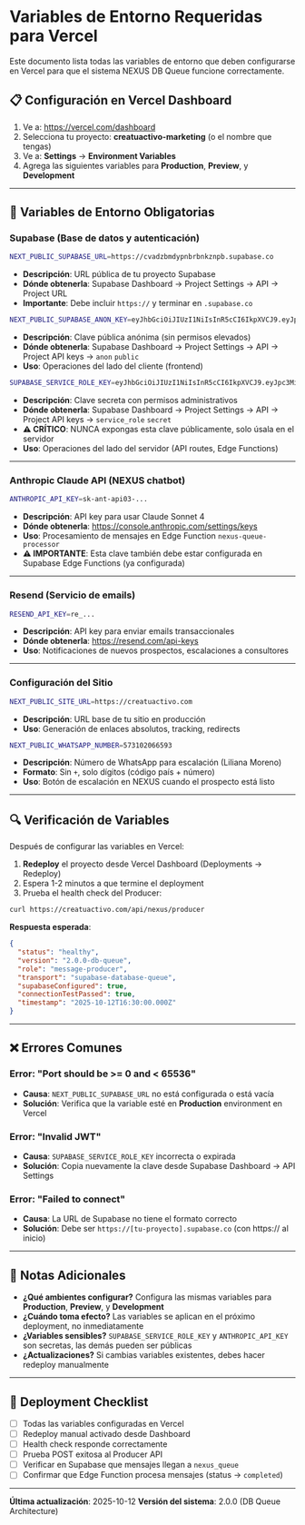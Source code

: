 # Variables de Entorno Requeridas para Vercel

Este documento lista todas las variables de entorno que deben configurarse en Vercel para que el sistema NEXUS DB Queue funcione correctamente.

## 📋 Configuración en Vercel Dashboard

1. Ve a: https://vercel.com/dashboard
2. Selecciona tu proyecto: **creatuactivo-marketing** (o el nombre que tengas)
3. Ve a: **Settings** → **Environment Variables**
4. Agrega las siguientes variables para **Production**, **Preview**, y **Development**

---

## 🔑 Variables de Entorno Obligatorias

### Supabase (Base de datos y autenticación)

```bash
NEXT_PUBLIC_SUPABASE_URL=https://cvadzbmdypnbrbnkznpb.supabase.co
```
- **Descripción**: URL pública de tu proyecto Supabase
- **Dónde obtenerla**: Supabase Dashboard → Project Settings → API → Project URL
- **Importante**: Debe incluir `https://` y terminar en `.supabase.co`

```bash
NEXT_PUBLIC_SUPABASE_ANON_KEY=eyJhbGciOiJIUzI1NiIsInR5cCI6IkpXVCJ9.eyJpc3MiOiJzdXBhYmFzZSIsInJlZiI6ImN2YWR6Ym1keXBuYnJibmt6bnBiIiwicm9sZSI6ImFub24iLCJpYXQiOjE3NTU4OTI3MzIsImV4cCI6MjA3MTQ2ODczMn0.PiykWLSJXvL5J6c-9WPQXf-FJ9rIwXWIIWPMbFLv6co
```
- **Descripción**: Clave pública anónima (sin permisos elevados)
- **Dónde obtenerla**: Supabase Dashboard → Project Settings → API → Project API keys → `anon` `public`
- **Uso**: Operaciones del lado del cliente (frontend)

```bash
SUPABASE_SERVICE_ROLE_KEY=eyJhbGciOiJIUzI1NiIsInR5cCI6IkpXVCJ9.eyJpc3MiOiJzdXBhYmFzZSIsInJlZiI6ImN2YWR6Ym1keXBuYnJibmt6bnBiIiwicm9sZSI6InNlcnZpY2Vfcm9sZSIsImlhdCI6MTc1NTg5MjczMiwiZXhwIjoyMDcxNDY4NzMyfQ.e0LTZZTFc1-cAwpdU2knfD5cCz_1LkGxNlYl2qIk7zI
```
- **Descripción**: Clave secreta con permisos administrativos
- **Dónde obtenerla**: Supabase Dashboard → Project Settings → API → Project API keys → `service_role` `secret`
- **⚠️ CRÍTICO**: NUNCA expongas esta clave públicamente, solo úsala en el servidor
- **Uso**: Operaciones del lado del servidor (API routes, Edge Functions)

---

### Anthropic Claude API (NEXUS chatbot)

```bash
ANTHROPIC_API_KEY=sk-ant-api03-...
```
- **Descripción**: API key para usar Claude Sonnet 4
- **Dónde obtenerla**: https://console.anthropic.com/settings/keys
- **Uso**: Procesamiento de mensajes en Edge Function `nexus-queue-processor`
- **⚠️ IMPORTANTE**: Esta clave también debe estar configurada en Supabase Edge Functions (ya configurada)

---

### Resend (Servicio de emails)

```bash
RESEND_API_KEY=re_...
```
- **Descripción**: API key para enviar emails transaccionales
- **Dónde obtenerla**: https://resend.com/api-keys
- **Uso**: Notificaciones de nuevos prospectos, escalaciones a consultores

---

### Configuración del Sitio

```bash
NEXT_PUBLIC_SITE_URL=https://creatuactivo.com
```
- **Descripción**: URL base de tu sitio en producción
- **Uso**: Generación de enlaces absolutos, tracking, redirects

```bash
NEXT_PUBLIC_WHATSAPP_NUMBER=573102066593
```
- **Descripción**: Número de WhatsApp para escalación (Liliana Moreno)
- **Formato**: Sin `+`, solo dígitos (código país + número)
- **Uso**: Botón de escalación en NEXUS cuando el prospecto está listo

---

## 🔍 Verificación de Variables

Después de configurar las variables en Vercel:

1. **Redeploy** el proyecto desde Vercel Dashboard (Deployments → Redeploy)
2. Espera 1-2 minutos a que termine el deployment
3. Prueba el health check del Producer:

```bash
curl https://creatuactivo.com/api/nexus/producer
```

**Respuesta esperada**:
```json
{
  "status": "healthy",
  "version": "2.0.0-db-queue",
  "role": "message-producer",
  "transport": "supabase-database-queue",
  "supabaseConfigured": true,
  "connectionTestPassed": true,
  "timestamp": "2025-10-12T16:30:00.000Z"
}
```

---

## ❌ Errores Comunes

### Error: "Port should be >= 0 and < 65536"
- **Causa**: `NEXT_PUBLIC_SUPABASE_URL` no está configurada o está vacía
- **Solución**: Verifica que la variable esté en **Production** environment en Vercel

### Error: "Invalid JWT"
- **Causa**: `SUPABASE_SERVICE_ROLE_KEY` incorrecta o expirada
- **Solución**: Copia nuevamente la clave desde Supabase Dashboard → API Settings

### Error: "Failed to connect"
- **Causa**: La URL de Supabase no tiene el formato correcto
- **Solución**: Debe ser `https://[tu-proyecto].supabase.co` (con https:// al inicio)

---

## 📝 Notas Adicionales

- **¿Qué ambientes configurar?** Configura las mismas variables para **Production**, **Preview**, y **Development**
- **¿Cuándo toma efecto?** Las variables se aplican en el próximo deployment, no inmediatamente
- **¿Variables sensibles?** `SUPABASE_SERVICE_ROLE_KEY` y `ANTHROPIC_API_KEY` son secretas, las demás pueden ser públicas
- **¿Actualizaciones?** Si cambias variables existentes, debes hacer redeploy manualmente

---

## 🚀 Deployment Checklist

- [ ] Todas las variables configuradas en Vercel
- [ ] Redeploy manual activado desde Dashboard
- [ ] Health check responde correctamente
- [ ] Prueba POST exitosa al Producer API
- [ ] Verificar en Supabase que mensajes llegan a `nexus_queue`
- [ ] Confirmar que Edge Function procesa mensajes (status → `completed`)

---

**Última actualización**: 2025-10-12
**Versión del sistema**: 2.0.0 (DB Queue Architecture)
